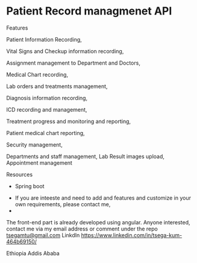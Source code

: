 # Patient Record managmenet API  
 Features
 
Patient Information Recording,

Vital Signs and Checkup information recording,

Assignment management  to Department and Doctors,

Medical Chart recording,

Lab orders and treatments management,

Diagnosis information recording,

ICD recording and management,

Treatment progress and monitoring and reporting,

Patient medical chart reporting,

Security management,

Departments and staff management,
Lab Result images upload, 
Appointment management



Resources
- Spring boot
* If you are inteeste and need to add and features and customize in your own requirements, please contact me,
* 
The front-end part is already developed using angular. Anyone interested, contact me via my email address or comment under the repo
tsegamtu@gmail.com
LinkdIn
https://www.linkedin.com/in/tsega-kum-464b69150/

Ethiopia Addis Ababa
